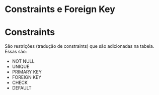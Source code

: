 # Constraints e Foreign Key

# Constraints

São restrições (tradução de constraints) que são adicionadas na tabela. Essas são:

* NOT NULL
* UNIQUE
* PRIMARY KEY
* FOREIGN KEY
* CHECK
* DEFAULT